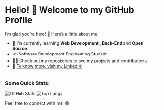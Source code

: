 # Hello! 👋 Welcome to my GitHub Profile

I’m glad you’re here! 🚀 Here’s a little about me:

- 🌱 I’m currently learning **Web Development** , **Back-End** and **Open Source**.
- ✍️ Software Development Engineering Student.
- 👨‍💻 Check out my repositories to see my projects and contributions.
- 🔗 [To know more, visit my LinkedIn!](https://www.linkedin.com/in/carlosrw/)

---

### Some Quick Stats:

![GitHub Stats](https://github-readme-stats.vercel.app/api?username=CarlosRW&show_icons=true&theme=dracula)
![Top Langs](https://github-readme-stats.vercel.app/api/top-langs/?username=CarlosRW&layout=compact)

Feel free to connect with me! 😄

